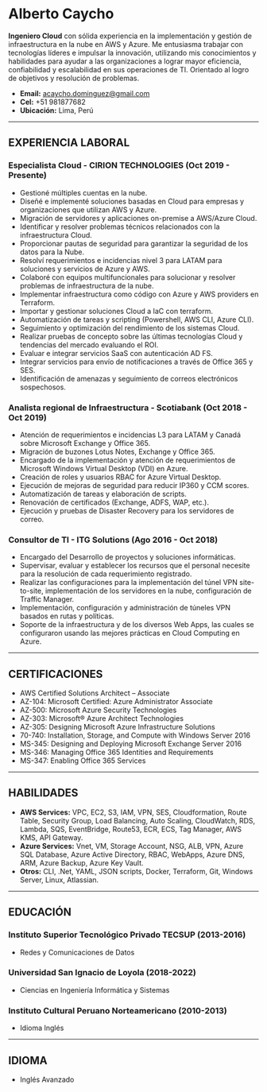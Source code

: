 # Alberto Caycho

**Ingeniero Cloud** con sólida experiencia en la implementación y gestión de infraestructura en la nube en AWS y Azure. Me entusiasma trabajar con tecnologías líderes e impulsar la innovación, utilizando mis conocimientos y habilidades para ayudar a las organizaciones a lograr mayor eficiencia, confiabilidad y escalabilidad en sus operaciones de TI. Orientado al logro de objetivos y resolución de problemas.

- **Email:** acaycho.dominguez@gmail.com
- **Cel:** +51 981877682
- **Ubicación:** Lima, Perú

---

## EXPERIENCIA LABORAL

### Especialista Cloud - CIRION TECHNOLOGIES (Oct 2019 - Presente)
- Gestioné múltiples cuentas en la nube.
- Diseñé e implementé soluciones basadas en Cloud para empresas y organizaciones que utilizan AWS y Azure.
- Migración de servidores y aplicaciones on-premise a AWS/Azure Cloud.
- Identificar y resolver problemas técnicos relacionados con la infraestructura Cloud.
- Proporcionar pautas de seguridad para garantizar la seguridad de los datos para la Nube.
- Resolví requerimientos e incidencias nivel 3 para LATAM para soluciones y servicios de Azure y AWS.
- Colaboré con equipos multifuncionales para solucionar y resolver problemas de infraestructura de la nube.
- Implementar infraestructura como código con Azure y AWS providers en Terraform.
- Importar y gestionar soluciones Cloud a IaC con terraform.
- Automatización de tareas y scripting (Powershell, AWS CLI, Azure CLI).
- Seguimiento y optimización del rendimiento de los sistemas Cloud.
- Realizar pruebas de concepto sobre las últimas tecnologías Cloud y tendencias del mercado evaluando el ROI.
- Evaluar e integrar servicios SaaS con autenticación AD FS.
- Integrar servicios para envío de notificaciones a través de Office 365 y SES.
- Identificación de amenazas y seguimiento de correos electrónicos sospechosos.

### Analista regional de Infraestructura - Scotiabank (Oct 2018 - Oct 2019)
- Atención de requerimientos e incidencias L3 para LATAM y Canadá sobre Microsoft Exchange y Office 365.
- Migración de buzones Lotus Notes, Exchange y Office 365.
- Encargado de la implementación y atención de requerimientos de Microsoft Windows Virtual Desktop (VDI) en Azure.
- Creación de roles y usuarios RBAC for Azure Virtual Desktop.
- Ejecución de mejoras de seguridad para reducir IP360 y CCM scores.
- Automatización de tareas y elaboración de scripts.
- Renovación de certificados (Exchange, ADFS, WAP, etc.).
- Ejecución y pruebas de Disaster Recovery para los servidores de correo.

### Consultor de TI - ITG Solutions (Ago 2016 - Oct 2018)
- Encargado del Desarrollo de proyectos y soluciones informáticas.
- Supervisar, evaluar y establecer los recursos que el personal necesite para la resolución de cada requerimiento registrado.
- Realizar las configuraciones para la implementación del túnel VPN site-to-site, implementación de los servidores en la nube, configuración de Traffic Manager.
- Implementación, configuración y administración de túneles VPN basados en rutas y políticas.
- Soporte de la infraestructura y de los diversos Web Apps, las cuales se configuraron usando las mejores prácticas en Cloud Computing en Azure.

---

## CERTIFICACIONES
- AWS Certified Solutions Architect – Associate
- AZ-104: Microsoft Certified: Azure Administrator Associate
- AZ-500: Microsoft Azure Security Technologies
- AZ-303: Microsoft® Azure Architect Technologies
- AZ-305: Designing Microsoft Azure Infrastructure Solutions
- 70-740: Installation, Storage, and Compute with Windows Server 2016
- MS-345: Designing and Deploying Microsoft Exchange Server 2016
- MS-346: Managing Office 365 Identities and Requirements
- MS-347: Enabling Office 365 Services

---

## HABILIDADES
- **AWS Services:** VPC, EC2, S3, IAM, VPN, SES, Cloudformation, Route Table, Security Group, Load Balancing, Auto Scaling, CloudWatch, RDS, Lambda, SQS, EventBridge, Route53, ECR, ECS, Tag Manager, AWS KMS, API Gateway.
- **Azure Services:** Vnet, VM, Storage Account, NSG, ALB, VPN, Azure SQL Database, Azure Active Directory, RBAC, WebApps, Azure DNS, ARM, Azure Backup, Azure Key Vault.
- **Otros:** CLI, .Net, YAML, JSON scripts, Docker, Terraform, Git, Windows Server, Linux, Atlassian.

---

## EDUCACIÓN

### Instituto Superior Tecnológico Privado TECSUP (2013-2016)
- Redes y Comunicaciones de Datos

### Universidad San Ignacio de Loyola (2018-2022)
- Ciencias en Ingeniería Informática y Sistemas

### Instituto Cultural Peruano Norteamericano (2010-2013)
- Idioma Inglés

---

## IDIOMA
- Inglés Avanzado
